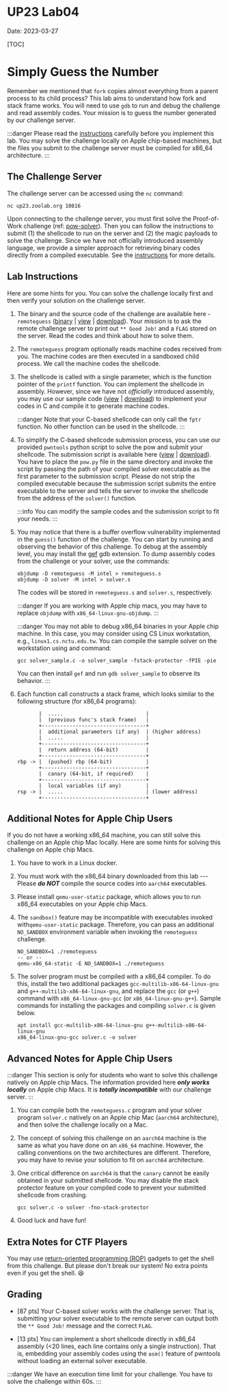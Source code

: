 UP23 Lab04
==========
Date: 2023-03-27

[TOC]

# Simply Guess the Number

Remember we mentioned that `fork` copies almost everything from a parent process to its child process? This lab aims to understand how fork and stack frame works. You will need to use `gdb` to run and debug the challenge and read assembly codes. Your mission is to guess the number generated by our challenge server.

:::danger
Please read the [instructions](#Lab-Instructions) carefully before you implement this lab. You may solve the challenge locally on Apple chip-based machines, but the files you submit to the challenge server must be compiled for x86_64 architecture.
:::

## The Challenge Server

The challenge server can be accessed using the `nc` command:

```
nc up23.zoolab.org 10816
```

Upon connecting to the challenge server, you must first solve the Proof-of-Work challenge (ref: [pow-solver](https://md.zoolab.org/s/EHSmQ0szV)). Then you can follow the instructions to submit (1) the shellcode to run on the server and (2) the magic payloads to solve the challenge. Since we have not officially introduced assembly language, we provide a simpler approach for retrieving binary codes directly from a compiled executable. See the [instructions](#Lab-Instructions) for more details.

## Lab Instructions

Here are some hints for you. You can solve the challenge locally first and then verify your solution on the challenge server.

1. The binary and the source code of the challenge are available here - `remoteguess` ([binary](https://up23.zoolab.org/up23/lab04/remoteguess) | [view](https://up23.zoolab.org/code.html?file=up23/lab04/remoteguess.c) | [download](https://up23.zoolab.org/up23/lab04/remoteguess.c)). Your mission is to ask the remote challenge server to print out `** Good Job!` and a `FLAG` stored on the server. Read the codes and think about how to solve them.

1. The `remoteguess` program optionally reads machine codes received from you. The machine codes are then executed in a sandboxed child process. We call the machine codes the shellcode.

1. The shellcode is called with a single parameter, which is the function pointer of the `printf` function. You can implement the shellcode in assembly. However, since we have not *officially* introduced assembly, you may use our sample code ([view](https://up23.zoolab.org/code.html?file=up23/lab04/solver_sample.c) | [download](https://up23.zoolab.org/up23/lab04/solver_sample.c)) to implement your codes in C and compile it to generate machine codes.
 
   :::danger
   Note that your C-based shellcode can only call the `fptr` function. No other function can be used in the shellcode.
   :::
   
1. To simplify the C-based shellcode submission process, you can use our provided `pwntools` python script to solve the pow and submit your shellcode. The submission script is available here ([view](https://up23.zoolab.org/code.html?file=up23/lab04/submit.py) | [download](https://up23.zoolab.org/up23/lab04/submit.py)). You have to place the `pow.py` file in the same directory and invoke the script by passing the path of your compiled solver executable as the first parameter to the submission script. Please do not strip the compiled executable because the submission script submits the entire executable to the server and tells the server to invoke the shellcode from the address of the `solver()` function.
 
   :::info
   You can modify the sample codes and the submission script to fit your needs.
   :::

1. You may notice that there is a buffer overflow vulnerability implemented in the `guess()` function of the challenge. You can start by running and observing the behavior of this challenge. To debug at the assembly level, you may install the [gef](https://github.com/hugsy/gef) gdb extension. To dump assembly codes from the challenge or your solver, use the commands:

   ```
   objdump -D remoteguess -M intel > remoteguess.s
   objdump -D solver -M intel > solver.s
   ```
   
   The codes will be stored in `remoteguess.s` and `solver.s`, respectively.
   
   :::danger
   If you are working with Apple chip macs, you may have to replace `objdump` with `x86_64-linux-gnu-objdump`.
   :::

   :::danger
   You may not able to debug x86_64 binaries in your Apple chip machine. In this case, you may consider using CS Linux workstation, e.g., `linux1.cs.nctu.edu.tw`. You can compile the sample solver on the workstation using and command:
   
   `gcc solver_sample.c -o solver_sample -fstack-protector -fPIE -pie`
   
   You can then install `gef` and run `gdb solver_sample` to observe its behavior.
   :::
   
1. Each function call constructs a stack frame, which looks similar to the following structure (for x86_64 programs):

   ```
          |  .....                           |
          |  (previous func's stack frame)   |
          +----------------------------------+
          |  additional parameters (if any)  | (higher address)
          |  .....                           |
          +----------------------------------+
          |  return address (64-bit)         |
          +----------------------------------+
   rbp -> |  (pushed) rbp (64-bit)           |
          +----------------------------------+
          |  canary (64-bit, if required)    |
          +----------------------------------+
          |  local variables (if any)        |
   rsp -> |  .....                           | (lower address)
          +----------------------------------+
   ```

## Additional Notes for Apple Chip Users

If you do not have a working x86_64 machine, you can still solve this challenge on an Apple chip Mac locally. Here are some hints for solving this challenge on Apple chip Macs.

1. You have to work in a Linux docker.

1. You must work with the x86_64 binary downloaded from this lab --- Please ***do NOT*** compile the source codes into `aarch64` executables.

1. Please install `qemu-user-static` package, which allows you to run x86_64 executables on your Apple chip Macs.

1. The `sandbox()` feature may be incompatible with executables invoked with`qemu-user-static` package. Therefore, you can pass an additional `NO_SANDBOX` environment variable when invoking the `remoteguess` challenge.

   ```
   NO_SANDBOX=1 ./remoteguess
   -- or --
   qemu-x86_64-static -E NO_SANDBOX=1 ./remoteguess
   ```

1. The solver program must be compiled with a x86_64 compiler. To do this, install the two additional packages `gcc-multilib-x86-64-linux-gnu` and `g++-multilib-x86-64-linux-gnu`, and replace the `gcc` (or `g++`) command with `x86_64-linux-gnu-gcc` (or `x86_64-linux-gnu-g++`). Sample commands for installing the packages and compiling `solver.c` is given below.

   ```
   apt install gcc-multilib-x86-64-linux-gnu g++-multilib-x86-64-linux-gnu
   x86_64-linux-gnu-gcc solver.c -o solver
   ```
 
## Advanced Notes for Apple Chip Users

:::danger
This section is only for students who want to solve this challenge natively on Apple chip Macs. The information provided here ***only works locally*** on Apple chip Macs. It is ***totally incompatible*** with our challenge server.
:::

1. You can compile both the `remoteguess.c` program and your solver program `solver.c` natively on an Apple chip Mac (`aarch64` architecture), and then solve the challenge locally on a Mac.

1. The concept of solving this challenge on an `aarch64` machine is the same as what you have done on an `x86_64` machine. However, the calling conventions on the two architectures are different. Therefore, you may have to revise your solution to fit on `aarch64` architecture.

1. One critical difference on `aarch64` is that the `canary` cannot be easily obtained in your submitted shellcode. You may disable the stack protector feature on your compiled code to prevent your submitted shellcode from crashing.

   ```
   gcc solver.c -o solver -fno-stack-protector
   ```

1. Good luck and have fun!

## Extra Notes for CTF Players

You may use [return-oriented programming (ROP)](https://en.wikipedia.org/wiki/Return-oriented_programming) gadgets to get the shell from this challenge. But please don't break our system! No extra points even if you get the shell. :satisfied:

## Grading

- [87 pts] Your C-based solver works with the challenge server. That is, submitting your solver executable to the remote server can output both the `** Good Job!` message and the correct `FLAG`.

- [13 pts] You can implement a short shellcode directly in x86_64 assembly (<20 lines, each line contains only a single instruction). That is, embedding your assembly codes using the `asm()` feature of pwntools without loading an external solver executable.

:::danger
We have an execution time limit for your challenge. You have to solve the challenge within 60s.
:::
